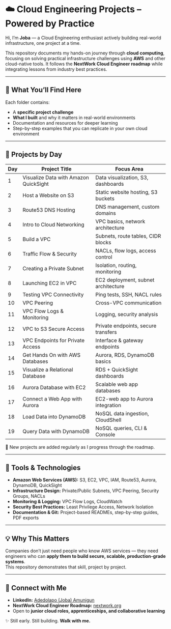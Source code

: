   # ☁️ Cloud Engineering Projects – Powered by Practice

Hi, I’m **Joba** — a Cloud Engineering enthusiast actively building real-world infrastructure, one project at a time.  

This repository documents my hands-on journey through **cloud computing**, focusing on solving practical infrastructure challenges using **AWS** and other cloud-native tools. It follows the **NextWork Cloud Engineer roadmap** while integrating lessons from industry best practices.

---

## 🚀 What You’ll Find Here
Each folder contains:
- A **specific project challenge**
- **What I built** and why it matters in real-world environments
- Documentation and resources for deeper learning
- Step-by-step examples that you can replicate in your own cloud environment

---

## 📌 Projects by Day

| Day | Project Title | Focus Area |
|-----|---------------|------------|
| 1   | Visualize Data with Amazon QuickSight | Data visualization, S3, dashboards |
| 2   | Host a Website on S3 | Static website hosting, S3 buckets |
| 3   | Route53 DNS Hosting | DNS management, custom domains |
| 4   | Intro to Cloud Networking | VPC basics, network architecture |
| 5   | Build a VPC | Subnets, route tables, CIDR blocks |
| 6   | Traffic Flow & Security | NACLs, flow logs, access control |
| 7   | Creating a Private Subnet | Isolation, routing, monitoring |
| 8   | Launching EC2 in VPC | EC2 deployment, subnet architecture |
| 9   | Testing VPC Connectivity | Ping tests, SSH, NACL rules |
| 10  | VPC Peering | Cross-VPC communication |
| 11  | VPC Flow Logs & Monitoring | Logging, security analysis |
| 12  | VPC to S3 Secure Access | Private endpoints, secure transfers |
| 13  | VPC Endpoints for Private Access | Interface & gateway endpoints |
| 14  | Get Hands On with AWS Databases | Aurora, RDS, DynamoDB basics |
| 15  | Visualize a Relational Database | RDS + QuickSight dashboards |
| 16  | Aurora Database with EC2 | Scalable web app databases |
| 17  | Connect a Web App with Aurora | EC2-web app to Aurora integration |
| 18  | Load Data into DynamoDB | NoSQL data ingestion, CloudShell |
| 19  | Query Data with DynamoDB | NoSQL queries, CLI & Console |

📌 New projects are added regularly as I progress through the roadmap.

---

## 🧰 Tools & Technologies
- **Amazon Web Services (AWS):** S3, EC2, VPC, IAM, Route53, Aurora, DynamoDB, QuickSight  
- **Infrastructure Design:** Private/Public Subnets, VPC Peering, Security Groups, NACLs  
- **Monitoring & Logging:** VPC Flow Logs, CloudWatch  
- **Security Best Practices:** Least Privilege Access, Network Isolation  
- **Documentation & Git:** Project-based READMEs, step-by-step guides, PDF exports  

---

## 💡 Why This Matters
Companies don’t just need people who know AWS services — they need engineers who can **apply them to build secure, scalable, production-grade systems**.  
This repository demonstrates that skill, project by project.

---

## 👀 Connect with Me
- **LinkedIn:** [Adedolapo (Joba) Amunigun]((https://www.linkedin.com/in/dvoice))  
- **NextWork Cloud Engineer Roadmap:** [nextwork.org](https://www.nextwork.org/roadmaps/cloud-engineer)  
- Open to **junior cloud roles, apprenticeships, and collaborative learning**  

✨ Still early. Still building. **Walk with me.**
